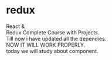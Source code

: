 # redux
 React &amp;<br> Redux Complete Course  with Projects.<br>
Till now i have updated all the dependies.
<br>NOW IT WILL WORK PROPERLY.<br>
today we will study about component.
